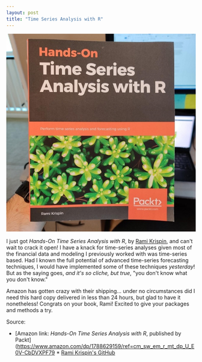 ```yaml
---
layout: post
title: "Time Series Analysis with R"
---
```


![](https://raw.githubusercontent.com/JavOrraca/Home/gh-pages/assets/img/TimeSeriesR.jpg)

I just got _Hands-On Time Series Analysis with R_, by [Rami Krispin](https://www.linkedin.com/in/rami-krispin/), and can't wait to crack it open! I have a knack for time-series analyses given most of the financial data and modeling I previously worked with was time-series based. Had I known the full potential of advanced time-series forecasting techniques, I would have implemented some of these techniques _yesterday_! But as the saying goes, _and it's so cliche, but true_, "you don't know what you don't know."

Amazon has gotten crazy with their shipping... under no circumstances did I need this hard copy delivered in less than 24 hours, but glad to have it nonetheless! Congrats on your book, Rami! Excited to give your packages and methods a try.


Source:
* [Amazon link: _Hands-On Time Series Analysis with R_, published by Packt](https://www.amazon.com/dp/1788629159/ref=cm_sw_em_r_mt_dp_U_E0V-CbDVXPF79 * [Rami Krispin's GitHub](https://github.com/RamiKrispin)
